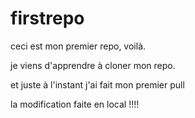 # firstrepo

ceci est mon premier repo, voilà.

je viens d'apprendre à cloner mon repo.

et juste à l'instant j'ai fait mon premier pull

la modification faite en local
!!!!
